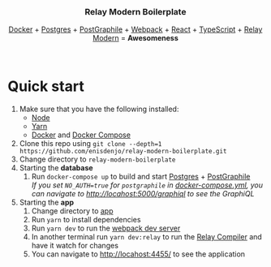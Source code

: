 <br>
<h3 align="center">
  Relay Modern Boilerplate
</h3>
<p align="center">
  <a href="https://www.docker.com/">Docker</a>
  +
  <a href="https://www.postgresql.org/">Postgres</a>
  +
  <a href="https://www.graphile.org/postgraphile/">PostGraphile</a>
  +
  <a href="https://webpack.js.org/">Webpack</a>
  +
  <a href="https://reactjs.org/">React</a>
  +
  <a href="https://www.typescriptlang.org/">TypeScript</a>
  +
  <a href="http://facebook.github.io/relay/docs/en/thinking-in-relay.html">Relay Modern</a>
  =
  <b>Awesomeness</b>
</p>
<br>

# Quick start

1.  Make sure that you have the following installed:
    - [Node](https://nodejs.org/en/download/)
    - [Yarn](https://yarnpkg.com/lang/en/docs/install/)
    - [Docker](https://www.docker.com/products/docker-engine) and [Docker Compose](https://docs.docker.com/compose/install/)
2.  Clone this repo using `git clone --depth=1 https://github.com/enisdenjo/relay-modern-boilerplate.git`
3.  Change directory to `relay-modern-boilerplate`
4.  Starting the **database**
    1.  Run `docker-compose up` to build and start [Postgres](https://www.postgresql.org/) + [PostGraphile](https://www.graphile.org/postgraphile/)<br>
        _If you set `NO_AUTH=true` for `postgraphile` in [docker-compose.yml](./docker-compose.yml), you can navigate to [http://locahost:5000/graphiql](http://locahost:5000/graphiql) to see the GraphiQL_
5.  Starting the **app**
    1.  Change directory to [app](./app)
    2.  Run `yarn` to install dependencies
    3.  Run `yarn dev` to run the [webpack dev server](https://github.com/webpack/webpack-dev-server)
    4.  In another terminal run `yarn dev:relay` to run the [Relay Compiler](https://facebook.github.io/relay/docs/en/graphql-in-relay.html#relay-compiler) and have it watch for changes
    5.  You can navigate to [http://locahost:4455/](http://locahost:4466/) to see the application
